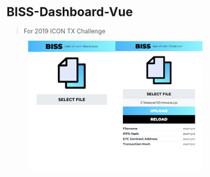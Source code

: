 # BISS-Dashboard-Vue
> For 2019 ICON TX Challenge

<p align="center">
  <img alt="firmware before upload screenshot" src="./images/firmware_before.png" width="40%"><img alt="firmware after upload screenshot" src="./images/firmware_after.png" width="40%">
</p>
